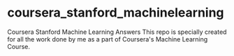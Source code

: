 # coursera_stanford_machinelearning
Coursera Stanford Machine Learning Answers
This repo is specially created for all the work done by me as a part of Coursera's Machine Learning Course.
